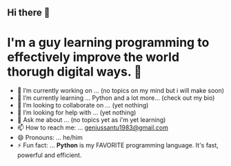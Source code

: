 ## Hi there 👋

# I'm a guy learning programming to effectively improve the world thorugh digital ways. 🎉

- 🔭 I’m currently working on ... (no topics on my mind but i will make soon)
- 🌱 I’m currently learning ... Python and a lot more... (check out my bio)
- 👯 I’m looking to collaborate on ... (yet nothing)
- 🤔 I’m looking for help with ... (yet nothing)
- 💬 Ask me about ... (no topics yet as i'm yet learning)
- 📫 How to reach me: ... geniussantu1983@gmail.com
- 😄 Pronouns: ... he/him
- ⚡ Fun fact: ... **Python** is my FAVORITE programming language. It's fast, powerful and efficient.
